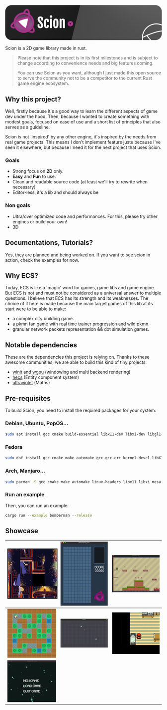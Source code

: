 <img src="banner.png" alt="Scion" />

Scion is a 2D game library made in rust.

> Please note that this project is in its first milestones and is subject to change according to convenience needs and big features coming.
> 
> You can use Scion as you want, although I just made this open source to serve the community not to be a competitor to the current Rust game engine ecosystem.

## Why this project? 
Well, firstly because it's a good way to learn the different aspects of game dev under the hood. 
Then, because I wanted to create something with modest goals, focused on ease of use and a short list of principles that also serves as a guideline.

Scion is not 'inspired' by any other engine, it's inspired by the needs from real game projects. This means I don't implement feature juste because I've seen it elsewhere, but because I need it for the next project that uses Scion.

### Goals
- Strong focus on **2D** only.
- **Easy** and **Fun** to use. 
- Clean and readable source code (at least we'll try to rewrite when necessary)
- Editor-less, it's a lib and should always be

### Non goals
- Ultra/over optimized code and performances. For this, please try other engines or build your own!
- 3D

## Documentations, Tutorials?
Yes, they are planned and being worked on. If you want to see scion in action, check the examples for now.

## Why ECS?
Today, ECS is like a 'magic' word for games, game libs and game engine. But ECS is not and must not be considered as a universal answer to multiple questions.
I believe that ECS has its strength and its weaknesses. 
The choice of it here is made because the main target games of this lib at its start were to be able to make: 
- a complex city building game.
- a pkmn fan game with real time trainer progression and wild pkmn.
- granular network packets representation && dot simulation games.

## Notable dependencies
These are the dependencies this project is relying on. Thanks to these awesome communities, we are able to build this kind of tiny projects. 

- <a href="https://github.com/rust-windowing/winit" target="blank">winit</a> and <a href="https://github.com/gfx-rs/wgpu/tree/master/wgpu" target="blank">wgpu</a> (windowing and multi backend rendering)
- <a href="https://github.com/Ralith/hecs" target="blank">hecs</a> (Entity component system)
- <a href="https://github.com/termhn/ultraviolet" target="blank">ultraviolet</a> (Maths)

## Pre-requisites
To build Scion, you need to install the required packages for your system: 
### Debian, Ubuntu, PopOS...
```sh
sudo apt install gcc cmake build-essential libx11-dev libxi-dev libgl1-mesa-dev libasound2-dev
```

### Fedora
```sh
sudo dnf install gcc cmake make automake gcc gcc-c++ kernel-devel libX11-devel libXi-devel mesa-libGL-devel alsa-lib-devel
```

### Arch, Manjaro...
```sh
sudo pacman -S gcc cmake make automake linux-headers libx11 libxi mesa alsa-lib
```

### Run an example
Then, you can run an example:
```sh
cargo run --example bomberman --release
```

## Showcase

| <img src="./examples/taquin/taquin_2.gif" alt="Taquin" style="width:300px; border: 2px solid black;"/>  | <img src="./examples/tetris/tetris.gif" alt="Tetris" style="width:300px" />  | <img src="./examples/pixel-adventures/pixel-adventures.gif" alt="Pixel-adventures" style="width:300px" /> |
|---------------------------------------------------------------------------------------------------------| ------------- |-----------------------------------------------------------------------------------------------------------|
| <img src="./examples/bomberman/bomberman.gif" alt="Bomberman" style="width:300px" />                    | <img src="./examples/jezzball/jezzball.gif" alt="Jezzball" style="width:300px" /> | <img src="./examples/new-bark-town/new-bark-town.gif" alt="New bark town" style="width:300px" />          |
| <img src="./examples/starlight-1961/starlight.gif" alt="Starlight" style="width:300px" />               |  | |

